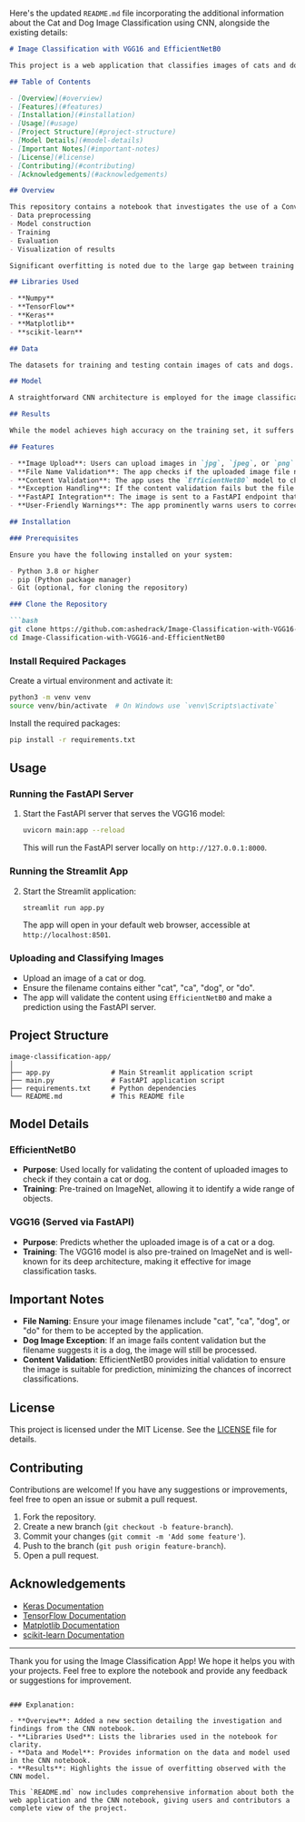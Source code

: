 Here's the updated `README.md` file incorporating the additional information about the Cat and Dog Image Classification using CNN, alongside the existing details:

```markdown
# Image Classification with VGG16 and EfficientNetB0

This project is a web application that classifies images of cats and dogs using a combination of the VGG16 model (served via FastAPI) and the EfficientNetB0 model (for local validation). The app is built using Streamlit and integrates various features to ensure accurate and user-friendly image classification.

## Table of Contents

- [Overview](#overview)
- [Features](#features)
- [Installation](#installation)
- [Usage](#usage)
- [Project Structure](#project-structure)
- [Model Details](#model-details)
- [Important Notes](#important-notes)
- [License](#license)
- [Contributing](#contributing)
- [Acknowledgements](#acknowledgements)

## Overview

This repository contains a notebook that investigates the use of a Convolutional Neural Network (CNN) built with Keras for classifying images of cats and dogs. The notebook covers the following steps:
- Data preprocessing
- Model construction
- Training
- Evaluation
- Visualization of results

Significant overfitting is noted due to the large gap between training and validation accuracy, prompting the creation of a new notebook to tackle this problem.

## Libraries Used

- **Numpy**
- **TensorFlow**
- **Keras**
- **Matplotlib**
- **scikit-learn**

## Data

The datasets for training and testing contain images of cats and dogs.

## Model

A straightforward CNN architecture is employed for the image classification task.

## Results

While the model achieves high accuracy on the training set, it suffers from overfitting, highlighting the need for further refinement.

## Features

- **Image Upload**: Users can upload images in `jpg`, `jpeg`, or `png` formats.
- **File Name Validation**: The app checks if the uploaded image file name contains "cat", "ca", "dog", or "do" to determine if it can be processed.
- **Content Validation**: The app uses the `EfficientNetB0` model to check if the uploaded image is likely to contain a cat or dog.
- **Exception Handling**: If the content validation fails but the file name suggests it's a dog, the image is still processed.
- **FastAPI Integration**: The image is sent to a FastAPI endpoint that uses the VGG16 model to predict whether the image is a cat or dog.
- **User-Friendly Warnings**: The app prominently warns users to correctly label their images for successful processing.

## Installation

### Prerequisites

Ensure you have the following installed on your system:

- Python 3.8 or higher
- pip (Python package manager)
- Git (optional, for cloning the repository)

### Clone the Repository

```bash
git clone https://github.com:ashedrack/Image-Classification-with-VGG16-and-EfficientNetB0.git
cd Image-Classification-with-VGG16-and-EfficientNetB0
```

### Install Required Packages

Create a virtual environment and activate it:

```bash
python3 -m venv venv
source venv/bin/activate  # On Windows use `venv\Scripts\activate`
```

Install the required packages:

```bash
pip install -r requirements.txt
```

## Usage

### Running the FastAPI Server

1. Start the FastAPI server that serves the VGG16 model:

   ```bash
   uvicorn main:app --reload
   ```

   This will run the FastAPI server locally on `http://127.0.0.1:8000`.

### Running the Streamlit App

2. Start the Streamlit application:

   ```bash
   streamlit run app.py
   ```

   The app will open in your default web browser, accessible at `http://localhost:8501`.

### Uploading and Classifying Images

- Upload an image of a cat or dog.
- Ensure the filename contains either "cat", "ca", "dog", or "do".
- The app will validate the content using `EfficientNetB0` and make a prediction using the FastAPI server.

## Project Structure

```plaintext
image-classification-app/
│
├── app.py               # Main Streamlit application script
├── main.py              # FastAPI application script
├── requirements.txt     # Python dependencies
└── README.md            # This README file
```

## Model Details

### EfficientNetB0

- **Purpose**: Used locally for validating the content of uploaded images to check if they contain a cat or dog.
- **Training**: Pre-trained on ImageNet, allowing it to identify a wide range of objects.

### VGG16 (Served via FastAPI)

- **Purpose**: Predicts whether the uploaded image is of a cat or a dog.
- **Training**: The VGG16 model is also pre-trained on ImageNet and is well-known for its deep architecture, making it effective for image classification tasks.

## Important Notes

- **File Naming**: Ensure your image filenames include "cat", "ca", "dog", or "do" for them to be accepted by the application.
- **Dog Image Exception**: If an image fails content validation but the filename suggests it is a dog, the image will still be processed.
- **Content Validation**: EfficientNetB0 provides initial validation to ensure the image is suitable for prediction, minimizing the chances of incorrect classifications.

## License

This project is licensed under the MIT License. See the [LICENSE](LICENSE) file for details.

## Contributing

Contributions are welcome! If you have any suggestions or improvements, feel free to open an issue or submit a pull request.

1. Fork the repository.
2. Create a new branch (`git checkout -b feature-branch`).
3. Commit your changes (`git commit -m 'Add some feature'`).
4. Push to the branch (`git push origin feature-branch`).
5. Open a pull request.

## Acknowledgements

- [Keras Documentation](https://keras.io/)
- [TensorFlow Documentation](https://www.tensorflow.org/)
- [Matplotlib Documentation](https://matplotlib.org/)
- [scikit-learn Documentation](https://scikit-learn.org/)

---

Thank you for using the Image Classification App! We hope it helps you with your projects. Feel free to explore the notebook and provide any feedback or suggestions for improvement.
```

### Explanation:

- **Overview**: Added a new section detailing the investigation and findings from the CNN notebook.
- **Libraries Used**: Lists the libraries used in the notebook for clarity.
- **Data and Model**: Provides information on the data and model used in the CNN notebook.
- **Results**: Highlights the issue of overfitting observed with the CNN model.

This `README.md` now includes comprehensive information about both the web application and the CNN notebook, giving users and contributors a complete view of the project.